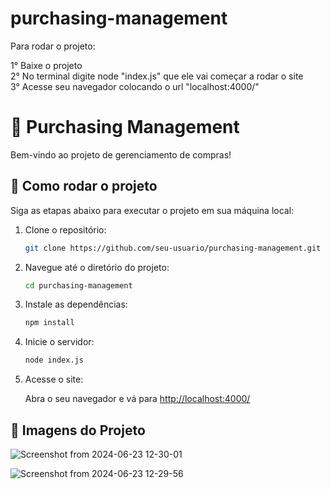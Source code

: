 # purchasing-management

Para rodar o projeto:<br>

1° Baixe o projeto <br>
2° No terminal digite node "index.js" que ele vai começar a rodar o site<br>
3° Acesse seu navegador colocando o url "localhost:4000/"<br>

# 🛒 Purchasing Management

Bem-vindo ao projeto de gerenciamento de compras!

## 🚀 Como rodar o projeto

Siga as etapas abaixo para executar o projeto em sua máquina local:

1. Clone o repositório:

    ```bash
    git clone https://github.com/seu-usuario/purchasing-management.git
    ```

2. Navegue até o diretório do projeto:

    ```bash
    cd purchasing-management
    ```

3. Instale as dependências:

    ```bash
    npm install
    ```

4. Inicie o servidor:

    ```bash
    node index.js
    ```

5. Acesse o site:

    Abra o seu navegador e vá para [http://localhost:4000/](http://localhost:4000/)

## 📸 Imagens do Projeto

![Screenshot from 2024-06-23 12-30-01](https://github.com/Hugodelima/purchasing-management/assets/110146009/6419be50-845c-45ff-875d-c661eb240ec6)

![Screenshot from 2024-06-23 12-29-56](https://github.com/Hugodelima/purchasing-management/assets/110146009/24e0dfeb-e3bf-4506-b585-4a5809fb92ed)
